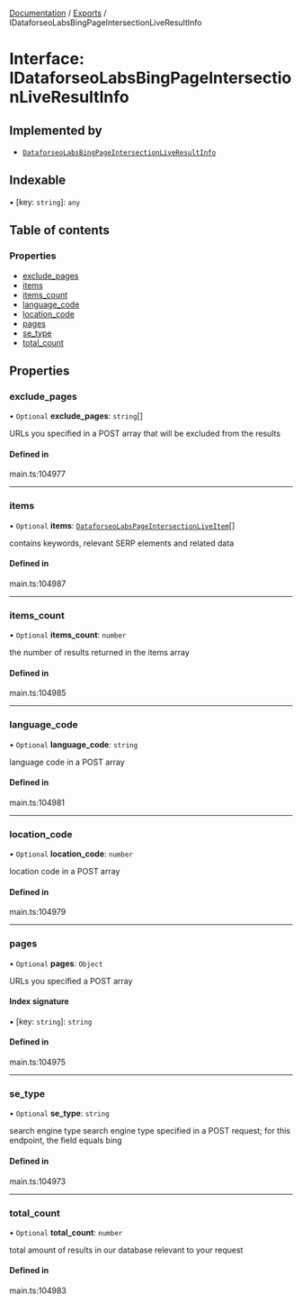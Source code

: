 [Documentation](../README.md) / [Exports](../modules.md) / IDataforseoLabsBingPageIntersectionLiveResultInfo

# Interface: IDataforseoLabsBingPageIntersectionLiveResultInfo

## Implemented by

- [`DataforseoLabsBingPageIntersectionLiveResultInfo`](../classes/DataforseoLabsBingPageIntersectionLiveResultInfo.md)

## Indexable

▪ [key: `string`]: `any`

## Table of contents

### Properties

- [exclude\_pages](IDataforseoLabsBingPageIntersectionLiveResultInfo.md#exclude_pages)
- [items](IDataforseoLabsBingPageIntersectionLiveResultInfo.md#items)
- [items\_count](IDataforseoLabsBingPageIntersectionLiveResultInfo.md#items_count)
- [language\_code](IDataforseoLabsBingPageIntersectionLiveResultInfo.md#language_code)
- [location\_code](IDataforseoLabsBingPageIntersectionLiveResultInfo.md#location_code)
- [pages](IDataforseoLabsBingPageIntersectionLiveResultInfo.md#pages)
- [se\_type](IDataforseoLabsBingPageIntersectionLiveResultInfo.md#se_type)
- [total\_count](IDataforseoLabsBingPageIntersectionLiveResultInfo.md#total_count)

## Properties

### exclude\_pages

• `Optional` **exclude\_pages**: `string`[]

URLs you specified in a POST array that will be excluded from the results

#### Defined in

main.ts:104977

___

### items

• `Optional` **items**: [`DataforseoLabsPageIntersectionLiveItem`](../classes/DataforseoLabsPageIntersectionLiveItem.md)[]

contains keywords, relevant SERP elements and related data

#### Defined in

main.ts:104987

___

### items\_count

• `Optional` **items\_count**: `number`

the number of results returned in the items array

#### Defined in

main.ts:104985

___

### language\_code

• `Optional` **language\_code**: `string`

language code in a POST array

#### Defined in

main.ts:104981

___

### location\_code

• `Optional` **location\_code**: `number`

location code in a POST array

#### Defined in

main.ts:104979

___

### pages

• `Optional` **pages**: `Object`

URLs you specified a POST array

#### Index signature

▪ [key: `string`]: `string`

#### Defined in

main.ts:104975

___

### se\_type

• `Optional` **se\_type**: `string`

search engine type
search engine type specified in a POST request;
for this endpoint, the field equals bing

#### Defined in

main.ts:104973

___

### total\_count

• `Optional` **total\_count**: `number`

total amount of results in our database relevant to your request

#### Defined in

main.ts:104983

